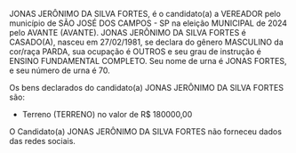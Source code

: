 JONAS JERÔNIMO DA SILVA FORTES, é o candidato(a) a VEREADOR pelo município de SÃO JOSÉ DOS CAMPOS - SP na eleição MUNICIPAL de 2024 pelo AVANTE (AVANTE). JONAS JERÔNIMO DA SILVA FORTES é CASADO(A), nasceu em 27/02/1981, se declara do gênero MASCULINO da cor/raça PARDA, sua ocupação é OUTROS e seu grau de instrução é ENSINO FUNDAMENTAL COMPLETO. Seu nome de urna é JONAS FORTES, e seu número de urna é 70.

Os bens declarados do candidato(a) JONAS JERÔNIMO DA SILVA FORTES são: 
- Terreno (TERRENO) no valor de R$ 180000,00

O Candidato(a) JONAS JERÔNIMO DA SILVA FORTES não forneceu dados das redes sociais.